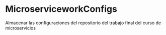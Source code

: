 # MicroserviceworkConfigs
Almacenar las configuraciones del repositorio del trabajo final del curso de microservicios

